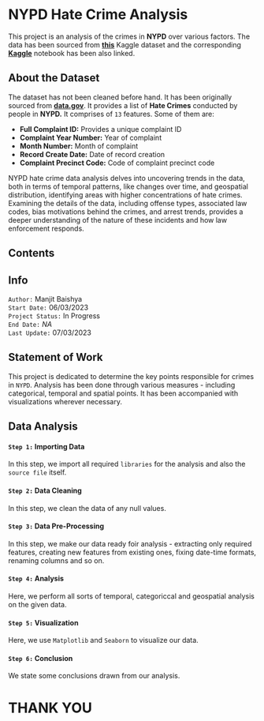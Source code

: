 # **NYPD Hate Crime Analysis**
This project is an analysis of the crimes in **NYPD** over various factors. The data has been sourced from [**this**](https://www.kaggle.com/datasets/manjitbaishya001/nypd-hate-crimes) Kaggle dataset and the corresponding [**Kaggle**](https://www.kaggle.com/code/manjitbaishya001/nypd-hate-crime-eda) notebook has been also linked.

## **About the Dataset**
The dataset has not been cleaned before hand. It has been originally sourced from [**data.gov**](https://catalog.data.gov/dataset/nypd-hate-crimes). It provides a list of **Hate Crimes** conducted by people in **NYPD.** It comprises of `13` features. Some of them are:
- **Full Complaint ID:** Provides a unique complaint ID
- **Complaint Year Number:** Year of complaint
- **Month Number:** Month of complaint
- **Record Create Date:** Date of record creation
- **Complaint Precinct Code:** Code of complaint precinct code

NYPD hate crime data analysis delves into uncovering trends in the data, both in terms of temporal patterns, like changes over time, and geospatial distribution, identifying areas with higher concentrations of hate crimes. Examining the details of the data, including offense types, associated law codes, bias motivations behind the crimes, and arrest trends, provides a deeper understanding of the nature of these incidents and how law enforcement responds.

## **Contents**

## **Info**
`Author:` Manjit Baishya <br>
`Start Date:` 06/03/2023 <br>
`Project Status:` In Progress<br>
`End Date:` *NA* <br>
`Last Update:` 07/03/2023<br>

## **Statement of Work**
This project is dedicated to determine the key points responsible for crimes in `NYPD`. Analysis has been done through various measures - including categorical, temporal and spatial points. It has been accompanied with visualizations wherever necessary.

## **Data Analysis**

#### `Step 1:` **Importing Data**
In this step, we import all required `libraries` for the analysis and also the `source file` itself.

#### `Step 2:` **Data Cleaning**
In this step, we clean the data of any null values.

#### `Step 3:` **Data Pre-Processing**
In this step, we make our data ready foir analysis - extracting only required features, creating new features from existing ones, fixing date-time formats, renaming columns and so on.

#### `Step 4:` **Analysis** 
Here, we perform all sorts of temporal, categoriccal and geospatial analysis on the given data.

#### `Step 5:` **Visualization**
Here, we use `Matplotlib` and `Seaborn` to visualize our data.

#### `Step 6:` **Conclusion**
We state some conclusions drawn from our analysis.

# **THANK YOU**
